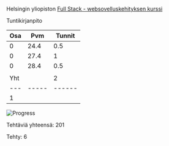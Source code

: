 Helsingin yliopiston [Full Stack - websovelluskehityksen kurssi](https://fullstackopen.com/)

Tuntikirjanpito

| Osa | Pvm   | Tunnit |
| --- | ---   | ------ |
| 0   | 24.4  | 0.5    |
| 0   | 27.4  | 1      |
| 0   | 28.4  | 0.5    |
|     |       |        |
|Yht  |       | 2      |
| --- | ----- | ------ |
| 1   |       |        |


![Progress](https://progress-bar.dev/3/)

Tehtäviä yhteensä: 201

Tehty: 6

